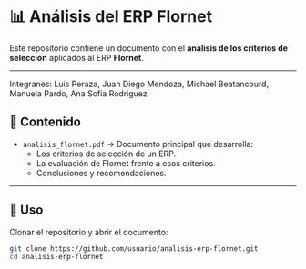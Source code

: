 # 📊 Análisis del ERP Flornet

Este repositorio contiene un documento con el **análisis de los criterios de selección** aplicados al ERP **Flornet**.  

---


Integranes: Luis Peraza, Juan Diego Mendoza, Michael Beatancourd, Manuela Pardo, Ana Sofia Rodriguez
## 📌 Contenido
- `analisis_flornet.pdf` → Documento principal que desarrolla:
  - Los criterios de selección de un ERP.  
  - La evaluación de Flornet frente a esos criterios.  
  - Conclusiones y recomendaciones.  

---

## 🚀 Uso
Clonar el repositorio y abrir el documento:

```bash
git clone https://github.com/usuario/analisis-erp-flornet.git
cd analisis-erp-flornet
